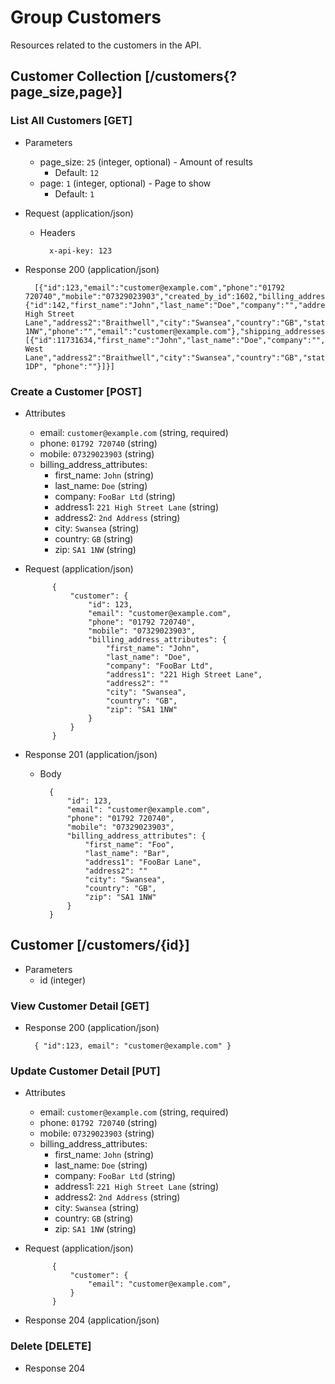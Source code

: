 # Group Customers

Resources related to the customers in the API.

## Customer Collection [/customers{?page_size,page}]

### List All Customers [GET]

+ Parameters
    + page_size: `25` (integer, optional) - Amount of results
        + Default: `12`
    + page: `1` (integer, optional) - Page to show
        + Default: `1`

+ Request (application/json)

    + Headers

            x-api-key: 123

+ Response 200 (application/json)

        [{"id":123,"email":"customer@example.com","phone":"01792 720740","mobile":"07329023903","created_by_id":1602,"billing_address":{"id":142,"first_name":"John","last_name":"Doe","company":"","address1":"221 High Street Lane","address2":"Braithwell","city":"Swansea","country":"GB","state":"","zip":"SA1 1NW","phone":"","email":"customer@example.com"},"shipping_addresses":[{"id":11731634,"first_name":"John","last_name":"Doe","company":"","address1":"224 West Lane","address2":"Braithwell","city":"Swansea","country":"GB","state":"","zip":"SA1 1DP", "phone":""}]}]

### Create a Customer [POST]

+ Attributes
    + email: `customer@example.com` (string, required) 
    + phone: `01792 720740` (string)
    + mobile: `07329023903` (string)
    + billing_address_attributes:
        + first_name: `John` (string)
        + last_name: `Doe` (string)
        + company: `FooBar Ltd` (string)
        + address1: `221 High Street Lane` (string)
        + address2: `2nd Address` (string)
        + city: `Swansea` (string)
        + country: `GB` (string)
        + zip: `SA1 1NW` (string)

+ Request (application/json)

            {
                "customer": {
                    "id": 123,
                    "email": "customer@example.com",
                    "phone": "01792 720740",
                    "mobile": "07329023903",
                    "billing_address_attributes": {
                        "first_name": "John",
                        "last_name": "Doe",
                        "company": "FooBar Ltd",
                        "address1": "221 High Street Lane",
                        "address2": ""
                        "city": "Swansea",
                        "country": "GB",
                        "zip": "SA1 1NW"
                    }
                }
            }

+ Response 201 (application/json)

    + Body

            {
                "id": 123,
                "email": "customer@example.com",
                "phone": "01792 720740",
                "mobile": "07329023903",
                "billing_address_attributes": {
                    "first_name": "Foo",
                    "last_name": "Bar",
                    "address1": "FooBar Lane",
                    "address2": ""
                    "city": "Swansea",
                    "country": "GB",
                    "zip": "SA1 1NW"
                }
            }

## Customer [/customers/{id}]

+ Parameters
    + id (integer)

### View Customer Detail [GET]

+ Response 200 (application/json)

        { "id":123, email": "customer@example.com" }

### Update Customer Detail [PUT]

+ Attributes
    + email: `customer@example.com` (string, required)
    + phone: `01792 720740` (string)
    + mobile: `07329023903` (string)
    + billing_address_attributes:
        + first_name: `John` (string)
        + last_name: `Doe` (string)
        + company: `FooBar Ltd` (string)
        + address1: `221 High Street Lane` (string)
        + address2: `2nd Address` (string)
        + city: `Swansea` (string)
        + country: `GB` (string)
        + zip: `SA1 1NW` (string)

+ Request (application/json)

            {
                "customer": {
                    "email": "customer@example.com",
                }
            }

+ Response 204 (application/json)

### Delete [DELETE]

+ Response 204
